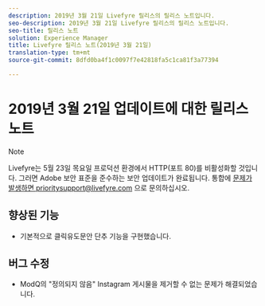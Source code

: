 ```yaml
---
description: 2019년 3월 21일 Livefyre 릴리스의 릴리스 노트입니다.
seo-description: 2019년 3월 21일 Livefyre 릴리스의 릴리스 노트입니다.
seo-title: 릴리스 노트
solution: Experience Manager
title: Livefyre 릴리스 노트(2019년 3월 21일)
translation-type: tm+mt
source-git-commit: 8dfd0ba4f1c0097f7e42818fa5c1ca81f3a77394

---
```



# 2019년 3월 21일 업데이트에 대한 릴리스 노트

>[!NOTE]
>
>Livefyre는 5월 23일 목요일 프로덕션 환경에서 HTTP(포트 80)를 비활성화할 것입니다.  그러면 Adobe 보안 표준을 준수하는 보안 업데이트가 완료됩니다.  통합에 [문제가 발생하면 prioritysupport@livefyre.com](mailto:prioritysupport@livefyre.com) 으로 문의하십시오.

## 향상된 기능

* 기본적으로 클릭유도문안 단추 기능을 구현했습니다.


## 버그 수정

* ModQ의 "정의되지 않음" Instagram 게시물을 제거할 수 없는 문제가 해결되었습니다.
